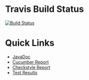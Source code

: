 # Travis Build Status

[![Build Status](https://travis-ci.com/UOL-CS/co2015-group-06-repo.svg?token=EJJwnedRJAr4sjnfiybo&branch=master)](https://travis-ci.com/UOL-CS/co2015-group-06-repo)

# Quick Links

- [JavaDoc](springMvc/build/docs/javadoc)
- [Cucumber Report](springMvc/build/cucumber-html-report)
- [Checkstyle Report](springMvc/build/reports/checkstyle)
- [Test Results](springMvc/build/reports/tests)
